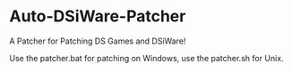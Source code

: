 # Auto-DSiWare-Patcher
A Patcher for Patching DS Games and DSiWare!

Use the patcher.bat for patching on Windows, use the patcher.sh for Unix.
